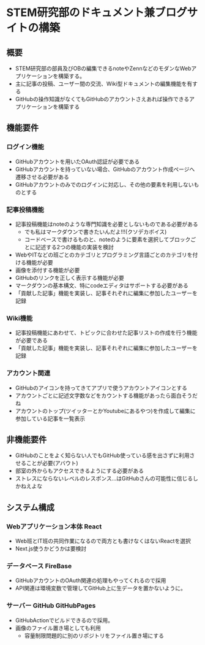 # STEM研究部のドキュメント兼ブログサイトの構築
## 概要
- STEM研究部の部員及びOBの編集できるnoteやZennなどのモダンなWebアプリケーションを構築する。
- 主に記事の投稿、ユーザー間の交流、Wiki型ドキュメントの編集機能を有する
- GitHubの操作知識がなくてもGitHubのアカウントさえあれば操作できるアプリケーションを構築する
  
## 機能要件
### ログイン機能
- GitHubアカウントを用いたOAuth認証が必要である
- GitHubアカウントを持っていない場合、GitHubのアカウント作成ページへ遷移させる必要がある
- GitHubアカウントのみでのログインに対応し、その他の要素を利用しないものとする

### 記事投稿機能
- 記事投稿機能はnoteのような専門知識を必要としないものである必要がある
  - でも私はマークダウンで書きたいんだよ!!!(クソデカボイス)
  - コードベースで書けるものと、noteのように要素を選択してブロックごとに記述する2つの機能の実装を検討
- WebやITなどの班ごとのカテゴリとプログラミング言語ごとのカテゴリを付ける機能が必要
- 画像を添付する機能が必要
- GitHubのリンクを正しく表示する機能が必要
- マークダウンの基本構文、特にcodeエディタはサポートする必要がある
- 「貢献した記事」機能を実装し、記事それぞれに編集に参加したユーザーを記録

### Wiki機能
- 記事投稿機能にあわせて、トピックに合わせた記事リストの作成を行う機能が必要である
- 「貢献した記事」機能を実装し、記事それぞれに編集に参加したユーザーを記録

### アカウント関連
- GitHubのアイコンを持ってきてアプリで使うアカウントアイコンとする
- アカウントごとに記述文字数などをカウントする機能があったら面白そうだね
- アカウントのトップ(ツイッターとかYoutubeにあるやつ)を作成して編集に参加している記事を一覧表示

## 非機能要件
- GitHubのことをよく知らない人でもGitHub使っている感を出さずに利用させることが必要(アバウト)
- 部室の外からもアクセスできるようにする必要がある
- ストレスにならないレベルのレスポンス…はGitHubさんの可能性に信じるしかねえよな
  
## システム構成
### Webアプリケーション本体 React
- Web班とIT班の共同作業になるので両方とも書けなくはないReactを選択
- Next.js使うかどうかは要検討

### データベース FireBase
- GitHubアカウントのOAuth関連の処理もやってくれるので採用
- API関連は環境変数で管理してGitHub上に生データを置かないように。

### サーバー GitHub GitHubPages
- GitHubActionでビルドできるので採用。
- 画像のファイル置き場としても利用
  - 容量制限問題的に別のリポジトリをファイル置き場にする
